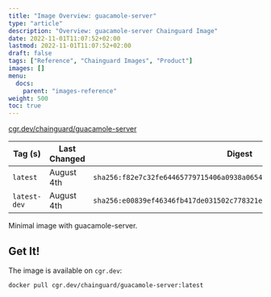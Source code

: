 ```yaml
---
title: "Image Overview: guacamole-server"
type: "article"
description: "Overview: guacamole-server Chainguard Image"
date: 2022-11-01T11:07:52+02:00
lastmod: 2022-11-01T11:07:52+02:00
draft: false
tags: ["Reference", "Chainguard Images", "Product"]
images: []
menu:
  docs:
    parent: "images-reference"
weight: 500
toc: true
---
```


[cgr.dev/chainguard/guacamole-server](https://github.com/chainguard-images/images/tree/main/images/guacamole-server)

| Tag (s)       | Last Changed | Digest                                                                    |
|---------------|--------------|---------------------------------------------------------------------------|
|  `latest`     | August 4th   | `sha256:f82e7c32fe64465779715406a0938a0654986d1173c6ea46e4d6fcbd06fcb7e9` |
|  `latest-dev` | August 4th   | `sha256:e00839ef46346fb417de031502c778321e7dbdc5357e34f4f9378e10c29ae87a` |



Minimal image with guacamole-server.

## Get It!

The image is available on `cgr.dev`:

```
docker pull cgr.dev/chainguard/guacamole-server:latest
```

